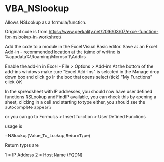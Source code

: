 # VBA_NSlookup
Allows NSLookup as a formula/function. 

Original code is from https://www.geekality.net/2016/03/07/excel-function-for-nslookup-in-worksheet/

Add the code to a module in the Excel Visual Basic editor.
Save as an Excel Add-in - recommended location at the tgime of writing is %appdata%\Roaming\Microsoft\AddIns

Enable the add-in in Excel - File > Options > Add-ins 
At the bottom of the add-ins windows make sure "Excel Add-Ins" is selected in the Manage drop down box and click go
In the box that opens select (tick) "My Functions" 
click OK

In the spreadsheet with IP addresses, you should now have user defined functions NSLookup and FindIP available, you can check this by opening a sheet, clicking in a cell and starting to type either, you should see the autocomplete appear:\

or you can go to Formulas > Insert function > User Defined Functions

usage is 

=NSlookup(Value_To_Lookup,ReturnType)

Return types are

1 = IP Address
2 = Host Name (FQDN)
